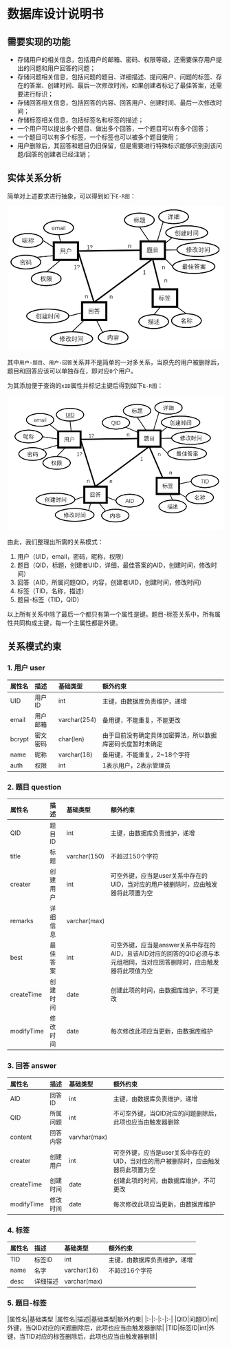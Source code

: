 # 数据库设计说明书

## 需要实现的功能

* 存储用户的相关信息，包括用户的邮箱、密码、权限等级，还需要保存用户提出的问题和用户回答的问题；
* 存储问题相关信息，包括问题的题目、详细描述、提问用户、问题的标签、存在的答案、创建时间、最后一次修改时间，如果创建者标记了最佳答案，还需要进行标识；
* 存储回答相关信息，包括回答的内容、回答用户、创建时间、最后一次修改时间；
* 存储标签相关信息，包括标签名和标签的描述；
* 一个用户可以提出多个题目、做出多个回答，一个题目可以有多个回答；
* 一个题目可以有多个标签，一个标签也可以被多个题目使用；
* 用户删除后，其回答和题目仍旧保留，但是需要进行特殊标识能够识别到该问题/回答的创建者已经注销；

## 实体关系分析

简单对上述要求进行抽象，可以得到如下`E-R图`：

![E-R图-简单](../images/数据库设计说明书/E-R图-简单.png)

其中`用户-题目`、`用户-回答`关系并不是简单的一对多关系，当原先的用户被删除后，题目和回答应该可以单独存在，即对应`0`个用户。

为其添加便于查询的`xID`属性并标记主键后得到如下`E-R图`：

![E-R图-ID](../images/数据库设计说明书/E-R图-ID.png)

由此，我们整理出所需的关系模式：

1. 用户（UID，email，密码，昵称，权限）
2. 题目（QID，标题，创建者UID，详细，最佳答案的AID，创建时间，修改时间）
3. 回答（AID，所属问题QID，内容，创建者UID，创建时间，修改时间）
4. 标签（TID，名称，描述）
5. 题目-标签（TID，QID）

以上所有关系中除了最后一个都只有第一个属性是键。题目-标签关系中，所有属性共同构成主键，每一个主属性都是外键。

## 关系模式约束

### 1. 用户 user

|属性名|描述|基础类型|额外约束|
|:-|:-|:-|:-|
|UID|用户ID|int|主键，由数据库负责维护，递增|
|email|用户邮箱|varchar(254)|备用键，不能重复，不能更改|
|bcrypt|密文密码|char(len)|由于目前没有确定具体加密算法，所以数据库密码长度暂时未确定|
|name|昵称|varchar(18)|备用键，不能重复，2~18个字符|
|auth|权限|int|1表示用户，2表示管理员|

### 2. 题目 question

|属性名|描述|基础类型|额外约束|
|:-|:-|:-|:-|
|QID|题目ID|int|主键，由数据库负责维护，递增|
|title|标题|varchar(150)|不超过150个字符|
|creater|创建用户|int|可空外键，应当是user关系中存在的UID，当对应的用户被删除时，应由触发器将此项置为空|
|remarks|详细信息|varchar(max)||
|best|最佳答案|int|可空外键，应当是answer关系中存在的AID，且该AID对应的回答的QID必须与本元组相同，当对应回答删除时，应由触发器将此项值为空|
|createTime|创建时间|date|创建此项的时间，由数据库维护，不可更改|
|modifyTime|修改时间|date|每次修改此项应当更新，由数据库维护|

### 3. 回答 answer

|属性名|描述|基础类型|额外约束|
|:-|:-|:-|:-|
|AID|回答ID|int|主键，由数据库负责维护，递增|
|QID|所属问题|int|不可空外键，当QID对应的问题删除后，此项也应当由触发器删除|
|content|回答内容|varvhar(max)||
|creater|创建用户|int|可空外键，应当是user关系中存在的UID，当对应的用户被删除时，应由触发器将此项置为空|
|createTime|创建时间|date|创建此项的时间，由数据库维护，不可更改|
|modifyTime|修改时间|date|每次修改此项应当更新，由数据库维护|


### 4. 标签

|属性名|描述|基础类型|额外约束|
|:-|:-|:-|:-|
|TID|标签ID|int|主键，由数据库负责维护，递增|
|name|名字|varchar(16)|不超过16个字符|
|desc|详细描述|varchar(max)||


### 5. 题目-标签

|属性名|基础类型
|属性名|描述|基础类型|额外约束|
|:-|:-|:-|:-|
|QID|问题ID|int|外键，当QID对应的问题删除后，此项也应当由触发器删除|
|TID|标签ID|int|外键，当TID对应的标签删除后，此项也应当由触发器删除|